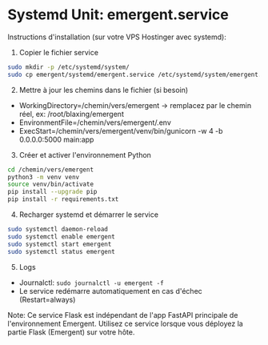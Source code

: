 # Systemd Unit: emergent.service

Instructions d'installation (sur votre VPS Hostinger avec systemd):

1. Copier le fichier service
```bash
sudo mkdir -p /etc/systemd/system/
sudo cp emergent/systemd/emergent.service /etc/systemd/system/emergent.service
```

2. Mettre à jour les chemins dans le fichier (si besoin)
- WorkingDirectory=/chemin/vers/emergent → remplacez par le chemin réel, ex: /root/blaxing/emergent
- EnvironmentFile=/chemin/vers/emergent/.env
- ExecStart=/chemin/vers/emergent/venv/bin/gunicorn -w 4 -b 0.0.0.0:5000 main:app

3. Créer et activer l'environnement Python
```bash
cd /chemin/vers/emergent
python3 -m venv venv
source venv/bin/activate
pip install --upgrade pip
pip install -r requirements.txt
```

4. Recharger systemd et démarrer le service
```bash
sudo systemctl daemon-reload
sudo systemctl enable emergent
sudo systemctl start emergent
sudo systemctl status emergent
```

5. Logs
- Journalctl: `sudo journalctl -u emergent -f`
- Le service redémarre automatiquement en cas d'échec (Restart=always)

Note: Ce service Flask est indépendant de l'app FastAPI principale de l'environnement Emergent. Utilisez ce service lorsque vous déployez la partie Flask (Emergent) sur votre hôte.